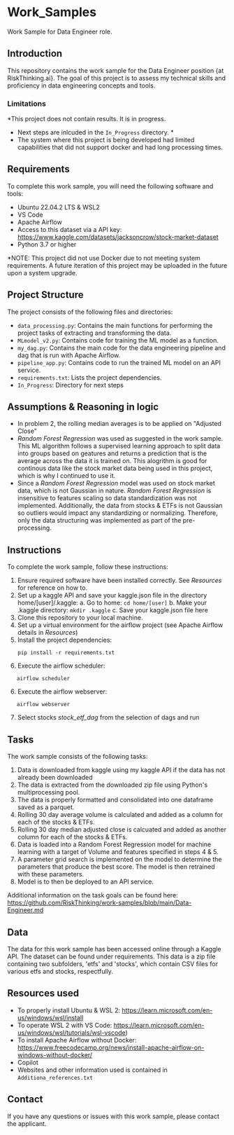 # Work_Samples
Work Sample for Data Engineer role.

## Introduction
This repository contains the work sample for the Data Engineer position {at RiskThinking.ai}. The goal of this project is to assess my technical skills and proficiency in data engineering concepts and tools.

### Limitations
*This project does not contain results. It is in progress. 
- Next steps are inlcuded in the `In_Progress` directory. *
- The system where this project is being developed had limited capabilities that did not support docker and had long processing times. 
 
## Requirements

To complete this work sample, you will need the following software and tools:

- Ubuntu 22.04.2 LTS & WSL2
- VS Code 
- Apache Airflow 
- Access to this dataset via a API key: https://www.kaggle.com/datasets/jacksoncrow/stock-market-dataset 
- Python 3.7 or higher

*NOTE: This project did not use Docker due to not meeting system requirements. A future iteration of this project may be uploaded in the future upon a system upgrade.

## Project Structure
The project consists of the following files and directories:
- `data_processing.py`: Contains the main functions for performing the project tasks of extracting and transforming the data.
- `MLmodel_v2.py`: Contains code for training the ML model as a function.
- `my_dag.py`: Contains the main code for the data engineering pipeline and dag that is run with Apache Airflow.
- `pipeline_app.py`: Contains code to run the trained ML model on an API service.
- `requirements.txt`: Lists the project dependencies.
- `In_Progress`: Directory for next steps 

## Assumptions & Reasoning in logic
- In problem 2, the rolling median averages is to be applied on "Adjusted Close"
- *Random Forest Regression* was used as suggested in the work sample. This ML algorithm follows a supervised learning approach to split data into groups based on geatures and returns a prediction that is the average across the data it is trained on. This alogrithm is good for continous data like the stock market data being used in this project, which is why I continued to use it. 
- Since a *Random Forest Regression* model was used on stock market data, which is not Gaussian in nature. *Random Forest Regression* is insensitive to features scaling so data standardization was not implemented. Additionally, the data from stocks & ETFs is not Gaussian so outliers would impact any standardizing or normalizing. Therefore, only the data structuring was implemented as part of the pre-processing.

## Instructions
To complete the work sample, follow these instructions:

1. Ensure required software have been installed correctly. See *Resources* for reference on how to.
2. Set up a kaggle API and save your kaggle.json file in the directory home/[user]/.kaggle:
    a. Go to home: 
          ```
          cd home/[user]
          ```
    b. Make your .kaggle directory:
          ```
          mkdir .kaggle
          ```
    c. Save your kaggle.json file here
3. Clone this repository to your local machine.
4. Set up a virtual environment for the airflow project (see Apache Airflow details in *Resources*)
7. Install the project dependencies:
   ```
   pip install -r requirements.txt
   ```
5. Execute the airflow scheduler:
```
   airflow scheduler
   ```
6. Execute the airflow webserver:
```
   airflow webserver
   ```
7. Select stocks *stock_etf_dag* from the selection of dags and run

## Tasks

The work sample consists of the following tasks:

1. Data is downloaded from kaggle using my kaggle API if the data has not already been downloaded
2. The data is extracted from the downloaded zip file using Python's multiprocessing pool.
3. The data is properly formatted and consolidated into one dataframe saved as a parquet.
4. Rolling 30 day average volume is calculated and added as a column for each of the stocks & ETFs.
5. Rolling 30 day median adjusted close is calcuated and added as another column for each of the stocks & ETFs.
6. Data is loaded into a Random Forest Regression model for machine learning with a target of Volume and features specified in steps 4 & 5. 
7. A parameter grid search is implemented on the model to determine the parameters that produce the best score. The model is then retrained with these parameters.
8. Model is to then be deployed to an API service. 

Additional information on the task goals can be found here: https://github.com/RiskThinking/work-samples/blob/main/Data-Engineer.md

## Data

The data for this work sample has been accessed online through a Kaggle API. The dataset can be found under requirements. This data is a zip file containing two subfolders, 'etfs' and 'stocks', which contain CSV files for various etfs and stocks, respectfully. 

## Resources used
* To properly install Ubuntu & WSL 2: https://learn.microsoft.com/en-us/windows/wsl/install
* To operate WSL 2 with VS Code: https://learn.microsoft.com/en-us/windows/wsl/tutorials/wsl-vscode)
* To install Apache Airflow without Docker: https://www.freecodecamp.org/news/install-apache-airflow-on-windows-without-docker/
* Copilot 
* Websites and other information used is contained in `Additiona_references.txt`



## Contact
If you have any questions or issues with this work sample, please contact the applicant.
